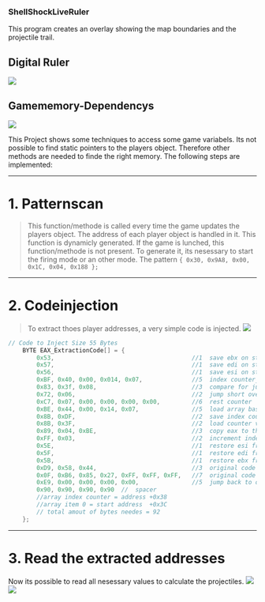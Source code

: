 ### ShellShockLiveRuler
This program creates an overlay showing the map boundaries and the projectile trail.

## Digital Ruler
![](https://github.com/CarlKuhligk/ShellShockLiveRuler/blob/main/01%20-%20Screenshoot.PNG?raw=true)

## Gamememory-Dependencys
![](https://github.com/CarlKuhligk/ShellShockLiveRuler/blob/main/Overview%20of%20game%20dependencys.png?raw=true)

This Project shows some techniques to access some game variabels.
Its not possible to find static pointers to the players object. Therefore other methods are needed to finde the right memory.
The following steps are implemented:

***

# 1. Patternscan
> This function/methode is called every time the game updates the players object.
> The address of each player object is handled in it.
> This function is dynamicly generated. If the game is lunched, this function/methode is not present.
> To generate it, its nesessary to start the firing mode or an other mode.
> The pattern `{ 0x30, 0x9A8, 0x00, 0x1C, 0x04, 0x188 };`

***

# 2. Codeinjection
> To extract thoes player addresses, a very simple code is injected.
> ![](https://github.com/CarlKuhligk/ShellShockLiveRuler/blob/main/Overview%20of%20injected%20code%20for%20extrating%20TankMC%20addresses.png?raw=true)

```c++
// Code to Inject Size 55 Bytes
	BYTE EAX_ExtractionCode[] = {
		0x53,                                       //1  save ebx on stack
		0x57,                                       //1  save edi on stack
		0x56,                                       //1  save esi on stack
		0xBF, 0x40, 0x00, 0x014, 0x07,              //5  index counter__________________________position to write beginns start address +0x04
		0x83, 0x3f, 0x08,                           //3  compare for jump (counterlimit 7)
		0x72, 0x06,                                 //2  jump short over reset
		0xC7, 0x07, 0x00, 0x00, 0x00, 0x00,         //6  rest counter
		0xBE, 0x44, 0x00, 0x14, 0x07,               //5  load array base________________________position to write beginns start address +0x14
		0x8B, 0xDF,                                 //2  save index counter address
		0x8B, 0x3F,                                 //2  load counter value
		0x89, 0x04, 0xBE,                           //3  copy eax to the array at index ...
		0xFF, 0x03,                                 //2  increment index counter
		0x5E,                                       //1  restore esi from stack
		0x5F,                                       //1  restore edi from stack
		0x5B,                                       //1  restore ebx from stack
		0xD9, 0x58, 0x44,                           //3  original code
		0x0F, 0xB6, 0x85, 0x27, 0xFF, 0xFF, 0xFF,   //7  original code
		0xE9, 0x00, 0x00, 0x00, 0x00,               //5  jump back to original code ___________position to write beginns start address +0x2F
		0x90, 0x90, 0x90, 0x90  //  spacer
		//array index counter = address +0x38
		//array item 0 = start address  +0x3C
		// total amout of bytes needes = 92
	};
```

***

# 3. Read the extracted addresses

Now its possible to read all nesessary values to calculate the projectiles.
![](https://github.com/CarlKuhligk/ShellShockLiveRuler/blob/main/02%20-%20Screenshoot.PNG?raw=true)
![](https://github.com/CarlKuhligk/ShellShockLiveRuler/blob/main/03%20-%20Screenshoot.PNG?raw=true)

